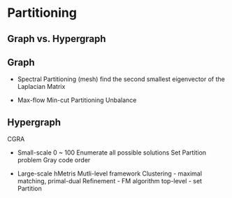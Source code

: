 # Partitioning

## Graph vs. Hypergraph

## Graph

- Spectral Partitioning (mesh)
  find the second smallest eigenvector of the Laplacian Matrix

- Max-flow Min-cut Partitioning
  Unbalance

## Hypergraph
CGRA

- Small-scale 0 ~ 100
  Enumerate all possible solutions
  Set Partition problem
     Gray code order

- Large-scale
  hMetris
  Mutli-level framework
  Clustering - maximal matching, primal-dual
  Refinement - FM algorithm
  top-level - set Partition
